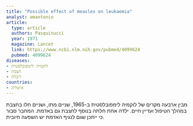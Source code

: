 ```yaml
---
title: "Possible effect of measles on leukaemia"
analyst: amantonio
article:
  type: article
  authors: Pasquinucci
  year: 1971
  magazine: Lancet
  link: https://www.ncbi.nlm.nih.gov/pubmed/4099624
  pubmed: 4099624
diseases:
- לוקמיה לימפובלסטית
- חצבת
- רובלה
countries:
- איטליה
---
```


מבין ארבעה מקרים של לוקמיה לימפובלסטית ב-1965, שניים מתו, ושניים חלו בחצבת במהלך הטיפול ועדיין חיים. ילדה אחת חלתה בנוסף לחצבת גם באדמת. המחבר סבור כי ייתכן שגם לנגיף האדמת יש השפעה חיובית.
